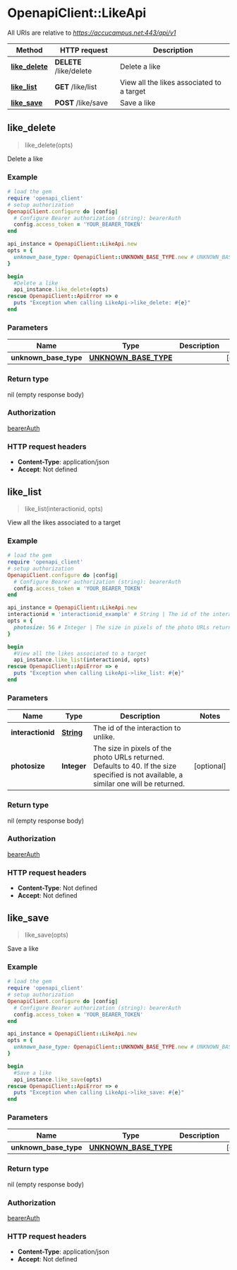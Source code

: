 # OpenapiClient::LikeApi

All URIs are relative to *https://accucampus.net:443/api/v1*

Method | HTTP request | Description
------------- | ------------- | -------------
[**like_delete**](LikeApi.md#like_delete) | **DELETE** /like/delete | Delete a like
[**like_list**](LikeApi.md#like_list) | **GET** /like/list | View all the likes associated to a target
[**like_save**](LikeApi.md#like_save) | **POST** /like/save | Save a like



## like_delete

> like_delete(opts)

Delete a like

### Example

```ruby
# load the gem
require 'openapi_client'
# setup authorization
OpenapiClient.configure do |config|
  # Configure Bearer authorization (string): bearerAuth
  config.access_token = 'YOUR_BEARER_TOKEN'
end

api_instance = OpenapiClient::LikeApi.new
opts = {
  unknown_base_type: OpenapiClient::UNKNOWN_BASE_TYPE.new # UNKNOWN_BASE_TYPE | 
}

begin
  #Delete a like
  api_instance.like_delete(opts)
rescue OpenapiClient::ApiError => e
  puts "Exception when calling LikeApi->like_delete: #{e}"
end
```

### Parameters


Name | Type | Description  | Notes
------------- | ------------- | ------------- | -------------
 **unknown_base_type** | [**UNKNOWN_BASE_TYPE**](UNKNOWN_BASE_TYPE.md)|  | [optional] 

### Return type

nil (empty response body)

### Authorization

[bearerAuth](../README.md#bearerAuth)

### HTTP request headers

- **Content-Type**: application/json
- **Accept**: Not defined


## like_list

> like_list(interactionid, opts)

View all the likes associated to a target

### Example

```ruby
# load the gem
require 'openapi_client'
# setup authorization
OpenapiClient.configure do |config|
  # Configure Bearer authorization (string): bearerAuth
  config.access_token = 'YOUR_BEARER_TOKEN'
end

api_instance = OpenapiClient::LikeApi.new
interactionid = 'interactionid_example' # String | The id of the interaction to unlike.
opts = {
  photosize: 56 # Integer | The size in pixels of the photo URLs returned. Defaults to 40. If the size specified is not available, a similar one will be returned.
}

begin
  #View all the likes associated to a target
  api_instance.like_list(interactionid, opts)
rescue OpenapiClient::ApiError => e
  puts "Exception when calling LikeApi->like_list: #{e}"
end
```

### Parameters


Name | Type | Description  | Notes
------------- | ------------- | ------------- | -------------
 **interactionid** | [**String**](.md)| The id of the interaction to unlike. | 
 **photosize** | **Integer**| The size in pixels of the photo URLs returned. Defaults to 40. If the size specified is not available, a similar one will be returned. | [optional] 

### Return type

nil (empty response body)

### Authorization

[bearerAuth](../README.md#bearerAuth)

### HTTP request headers

- **Content-Type**: Not defined
- **Accept**: Not defined


## like_save

> like_save(opts)

Save a like

### Example

```ruby
# load the gem
require 'openapi_client'
# setup authorization
OpenapiClient.configure do |config|
  # Configure Bearer authorization (string): bearerAuth
  config.access_token = 'YOUR_BEARER_TOKEN'
end

api_instance = OpenapiClient::LikeApi.new
opts = {
  unknown_base_type: OpenapiClient::UNKNOWN_BASE_TYPE.new # UNKNOWN_BASE_TYPE | 
}

begin
  #Save a like
  api_instance.like_save(opts)
rescue OpenapiClient::ApiError => e
  puts "Exception when calling LikeApi->like_save: #{e}"
end
```

### Parameters


Name | Type | Description  | Notes
------------- | ------------- | ------------- | -------------
 **unknown_base_type** | [**UNKNOWN_BASE_TYPE**](UNKNOWN_BASE_TYPE.md)|  | [optional] 

### Return type

nil (empty response body)

### Authorization

[bearerAuth](../README.md#bearerAuth)

### HTTP request headers

- **Content-Type**: application/json
- **Accept**: Not defined

